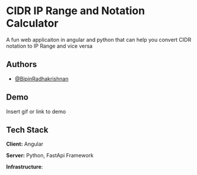 # CIDR IP Range and Notation Calculator

A fun web applicaiton in angular and python that can help you convert CIDR notation to IP Range and vice versa




## Authors

- [@BipinRadhakrishnan](https://www.github.com/rbipin)

  
## Demo

Insert gif or link to demo

  
## Tech Stack

**Client:** Angular

**Server:** Python, FastApi Framework

**Infrastructure**: 

  
